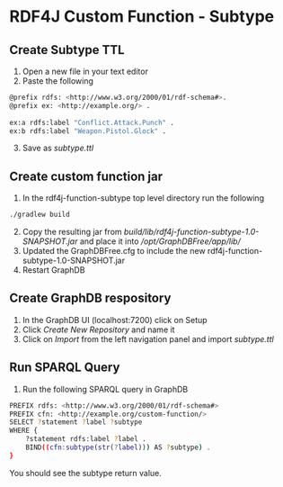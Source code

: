 # RDF4J Custom Function - Subtype

## Create Subtype TTL

1. Open a new file in your text editor
2. Paste the following

```bash
@prefix rdfs: <http://www.w3.org/2000/01/rdf-schema#>.
@prefix ex: <http://example.org/> .
 
ex:a rdfs:label "Conflict.Attack.Punch" .
ex:b rdfs:label "Weapon.Pistol.Glock" .
```

3. Save as *subtype.ttl*

## Create custom function jar

1. In the rdf4j-function-subtype top level directory run the following
```bash
./gradlew build
```
2. Copy the resulting jar from _build/lib/rdf4j-function-subtype-1.0-SNAPSHOT.jar_ and place it into _/opt/GraphDBFree/app/lib/_
3. Updated the GraphDBFree.cfg to include the new rdf4j-function-subtype-1.0-SNAPSHOT.jar
4. Restart GraphDB

## Create GraphDB respository

1. In the GraphDB UI (localhost:7200) click on Setup
2. Click *Create New Repository* and name it
3. Click on *Import* from the left navigation panel and import *subtype.ttl*

## Run SPARQL Query

1. Run the following SPARQL query in GraphDB
```bash
PREFIX rdfs: <http://www.w3.org/2000/01/rdf-schema#> 
PREFIX cfn: <http://example.org/custom-function/>
SELECT ?statement ?label ?subtype
WHERE {
    ?statement rdfs:label ?label .
    BIND((cfn:subtype(str(?label))) AS ?subtype) .
}
```

You should see the subtype return value. 

